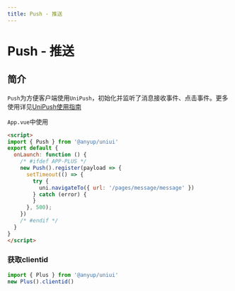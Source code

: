 ```yaml
---
title: Push - 推送
---
```



# Push - 推送
## 简介

`Push`为方便客户端使用`UniPush`，初始化并监听了消息接收事件、点击事件。更多使用详见[UniPush使用指南](https://ask.dcloud.net.cn/article/35622)

`App.vue`中使用
```html
<script>
import { Push } from '@anyup/uniui'
export default {
  onLaunch: function () {
    /* #ifdef APP-PLUS */
    new Push().register(payload => {
      setTimeout(() => {
        try {
          uni.navigateTo({ url: '/pages/message/message' })
        } catch (error) {
        }
      }, 500);
    })
    /* #endif */
  }
}
</script>
```
### 获取clientid

```js
import { Plus } from '@anyup/uniui'
new Plus().clientid()
```